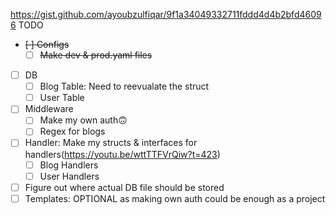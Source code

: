 https://gist.github.com/ayoubzulfiqar/9f1a34049332711fddd4d4b2bfd46096
TODO
- <s>[ ] Configs
    - [ ] Make dev & prod.yaml files</s>
- [ ] DB
    - [ ] Blog Table: Need to reevualate the struct
    - [ ] User Table
- [ ] Middleware
    - [ ] Make my own auth🙃
    - [ ] Regex for blogs
- [ ] Handler: Make my structs & interfaces for handlers(https://youtu.be/wttTTFVrQiw?t=423)
    - [ ] Blog Handlers
    - [ ] User Handlers
- [ ] Figure out where actual DB file should be stored
- [ ] Templates: OPTIONAL as making own auth could be enough as a project